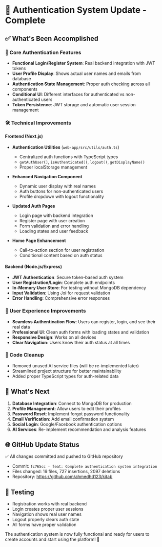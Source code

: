 # 🔐 Authentication System Update - Complete

## ✅ What's Been Accomplished

### 🚀 Core Authentication Features
- **Functional Login/Register System**: Real backend integration with JWT tokens
- **User Profile Display**: Shows actual user names and emails from database
- **Authentication State Management**: Proper auth checking across all components
- **Conditional UI**: Different interfaces for authenticated vs non-authenticated users
- **Token Persistence**: JWT storage and automatic user session management

### 🛠️ Technical Improvements

#### Frontend (Next.js)
- **Authentication Utilities** (`web-app/src/utils/auth.ts`)
  - Centralized auth functions with TypeScript types
  - `getAuthUser()`, `isAuthenticated()`, `logout()`, `getDisplayName()`
  - Proper localStorage management
  
- **Enhanced Navigation Component**
  - Dynamic user display with real names
  - Auth buttons for non-authenticated users
  - Profile dropdown with logout functionality
  
- **Updated Auth Pages**
  - Login page with backend integration
  - Register page with user creation
  - Form validation and error handling
  - Loading states and user feedback

- **Home Page Enhancement**
  - Call-to-action section for user registration
  - Conditional content based on auth status

#### Backend (Node.js/Express)
- **JWT Authentication**: Secure token-based auth system
- **User Registration/Login**: Complete auth endpoints
- **In-Memory User Store**: For testing without MongoDB dependency
- **Input Validation**: Using Joi for request validation
- **Error Handling**: Comprehensive error responses

### 🎯 User Experience Improvements
- **Seamless Authentication Flow**: Users can register, login, and see their real data
- **Professional UI**: Clean auth forms with loading states and validation
- **Responsive Design**: Works on all devices
- **Clear Navigation**: Users know their auth status at all times

### 🧹 Code Cleanup
- Removed unused AI service files (will be re-implemented later)
- Streamlined project structure for better maintainability
- Added proper TypeScript types for auth-related data

## 🔄 What's Next
1. **Database Integration**: Connect to MongoDB for production
2. **Profile Management**: Allow users to edit their profiles
3. **Password Reset**: Implement forgot password functionality
4. **Email Verification**: Add email confirmation system
5. **Social Login**: Google/Facebook authentication options
6. **AI Services**: Re-implement recommendation and analysis features

## 🌐 GitHub Update Status
✅ All changes committed and pushed to GitHub repository
- Commit: `fc765cc - feat: Complete authentication system integration`
- Files changed: 16 files, 727 insertions, 2097 deletions
- Repository: https://github.com/ahmedhd123/kitab

## 🧪 Testing
- Registration works with real backend
- Login creates proper user sessions
- Navigation shows real user names
- Logout properly clears auth state
- All forms have proper validation

The authentication system is now fully functional and ready for users to create accounts and start using the platform! 🎉
